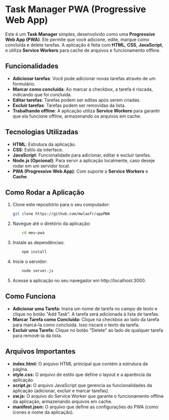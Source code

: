 # Task Manager PWA (Progressive Web App)

Este é um **Task Manager** simples, desenvolvido como uma **Progressive Web App (PWA)**. Ele permite que você adicione, edite, marque como concluída e delete tarefas. A aplicação é feita com **HTML**, **CSS**, **JavaScript**, e utiliza **Service Workers** para cache de arquivos e funcionamento offline.

## Funcionalidades

- **Adicionar tarefas**: Você pode adicionar novas tarefas através de um formulário.
- **Marcar como concluída**: Ao marcar a checkbox, a tarefa é riscada, indicando que foi concluída.
- **Editar tarefas**: Tarefas podem ser editas após serem criadas.
- **Excluir tarefas**: Tarefas podem ser removidas da lista.
- **Trabalhando offline**: A aplicação utiliza **Service Workers** para garantir que ela funcione offline, armazenando os arquivos em cache.

## Tecnologias Utilizadas

- **HTML**: Estrutura da aplicação.
- **CSS**: Estilo da interface.
- **JavaScript**: Funcionalidade para adicionar, editar e excluir tarefas.
- **Node.js (Opcional)**: Para servir a aplicação localmente, caso deseje rodar em um servidor local.
- **PWA (Progressive Web App)**: Com suporte a **Service Workers** e **Cache**.

## Como Rodar a Aplicação

1. Clone este repositório para o seu computador:

    ```bash
    git clone https://github.com/mwlaofr/appPWA
    ```

2. Navegue até o diretório da aplicação:
    ```bash
        cd meu-pwa
    ```

3. Instale as dependências:
    ```bash
        npm install
    ```

4. Inicie o servidor:
    ```bash
        node server.js
    ```

5. Acesse a aplicação no seu navegador em http://localhost:3000.

## Como Funciona
- **Adicionar uma Tarefa:** Insira um nome de tarefa no campo de texto e clique no botão "Add Task". A tarefa será adicionada à lista de tarefas.
- **Marcar Tarefa como Concluída:** Clique na checkbox ao lado da tarefa para marcá-la como concluída. Isso riscará o texto da tarefa.
- **Excluir uma Tarefa:** Clique no botão "Delete" ao lado de qualquer tarefa para removê-la da lista.

## Arquivos Importantes
- **index.html:** O arquivo HTML principal que contém a estrutura da página.
- **style.css:** O arquivo de estilo que define o layout e a aparência da aplicação.
- **script.js:** O arquivo JavaScript que gerencia as funcionalidades da aplicação (adicionar, excluir e marcar tarefas).
- **sw.js:** O arquivo do Service Worker que garante o funcionamento offline da aplicação, armazenando arquivos em cache.
- **manifest.json:** O arquivo que define as configurações do PWA (como ícones e nome da aplicação).